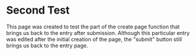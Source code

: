 # Second Test

This page was created to test the part of the create page function that brings us back to the entry after submission. Although this particular entry was edited after the initial creation of the page, the "submit" button still brings us back to the entry page.